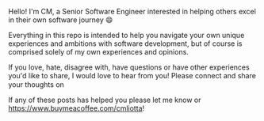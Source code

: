 Hello! I'm CM, a Senior Software Engineer interested in helping others excel in their own software journey 😄

Everything in this repo is intended to help you navigate your own unique experiences and ambitions with software development, but of course is comprised solely of my own experiences and opinions.  

If you love, hate, disagree with, have questions or have other experiences you'd like to share, I would love to hear from you! Please connect and share your thoughts on [<img src="https://user-images.githubusercontent.com/108257462/179424967-071f5f81-f59d-4faa-a4a9-f0f2da9c0b59.png" width="15" height="15">](https://www.linkedin.com/in/cmliotta/)

If any of these posts has helped you please let me know or  https://www.buymeacoffee.com/cmliotta!
